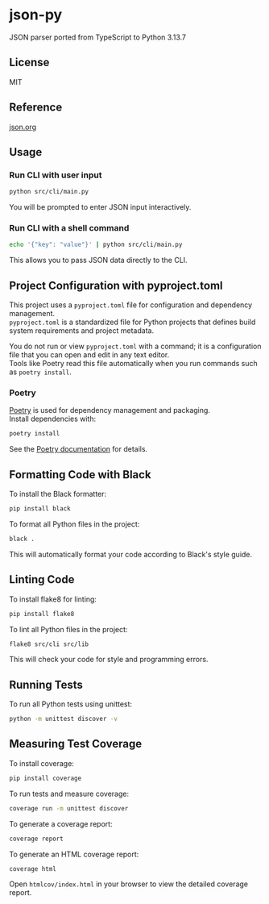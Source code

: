# json-py

JSON parser ported from TypeScript to Python 3.13.7

## License

MIT

## Reference

[json.org](http://json.org)

## Usage

### Run CLI with user input

```sh
python src/cli/main.py
```

You will be prompted to enter JSON input interactively.

### Run CLI with a shell command

```sh
echo '{"key": "value"}' | python src/cli/main.py
```

This allows you to pass JSON data directly to the CLI.

## Project Configuration with pyproject.toml

This project uses a `pyproject.toml` file for configuration and dependency management.  
`pyproject.toml` is a standardized file for Python projects that defines build system requirements and project metadata.

You do not run or view `pyproject.toml` with a command; it is a configuration file that you can open and edit in any text editor.  
Tools like Poetry read this file automatically when you run commands such as `poetry install`.

### Poetry

[Poetry](https://python-poetry.org/) is used for dependency management and packaging.  
Install dependencies with:

```sh
poetry install
```

See the [Poetry documentation](https://python-poetry.org/docs/) for details.

## Formatting Code with Black

To install the Black formatter:

```sh
pip install black
```

To format all Python files in the project:

```sh
black .
```

This will automatically format your code according to Black's style guide.

## Linting Code

To install flake8 for linting:

```sh
pip install flake8
```

To lint all Python files in the project:

```sh
flake8 src/cli src/lib
```

This will check your code for style and programming errors.

## Running Tests

To run all Python tests using unittest:

```sh
python -m unittest discover -v
```

## Measuring Test Coverage

To install coverage:

```sh
pip install coverage
```

To run tests and measure coverage:

```sh
coverage run -m unittest discover
```

To generate a coverage report:

```sh
coverage report
```

To generate an HTML coverage report:

```sh
coverage html
```

Open `htmlcov/index.html` in your browser to view the detailed coverage report.
